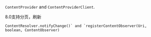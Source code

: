 `ContentProvider` and `ContentProviderClient`.

8.0支持分页，刷新  



```
ContentResolver.notifyChange()` and `registerContentObserver(Uri, boolean, ContentObserver)
```


